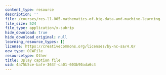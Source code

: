 ```yaml
---
content_type: resource
description: ''
file: /courses/res-ll-005-mathematics-of-big-data-and-machine-learning-january-iap-2020/4a75b5cebafe363fca01603b90ada6c4_4StlYd7xKFA.srt
file_size: 524
file_type: application/x-subrip
hide_download: true
hide_download_original: null
learning_resource_types: []
license: https://creativecommons.org/licenses/by-nc-sa/4.0/
ocw_type: OCWFile
resourcetype: Other
title: 3play caption file
uid: 4a75b5ce-bafe-363f-ca01-603b90ada6c4
---
```

